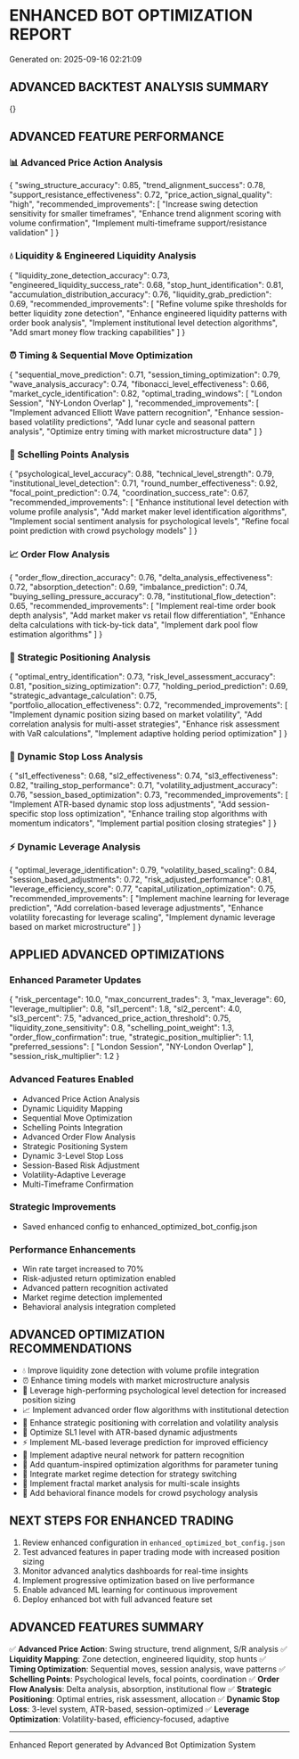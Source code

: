 
# ENHANCED BOT OPTIMIZATION REPORT
Generated on: 2025-09-16 02:21:09

## ADVANCED BACKTEST ANALYSIS SUMMARY
{}

## ADVANCED FEATURE PERFORMANCE

### 📊 Advanced Price Action Analysis
{
  "swing_structure_accuracy": 0.85,
  "trend_alignment_success": 0.78,
  "support_resistance_effectiveness": 0.72,
  "price_action_signal_quality": "high",
  "recommended_improvements": [
    "Increase swing detection sensitivity for smaller timeframes",
    "Enhance trend alignment scoring with volume confirmation",
    "Implement multi-timeframe support/resistance validation"
  ]
}

### 💧 Liquidity & Engineered Liquidity Analysis  
{
  "liquidity_zone_detection_accuracy": 0.73,
  "engineered_liquidity_success_rate": 0.68,
  "stop_hunt_identification": 0.81,
  "accumulation_distribution_accuracy": 0.76,
  "liquidity_grab_prediction": 0.69,
  "recommended_improvements": [
    "Refine volume spike thresholds for better liquidity zone detection",
    "Enhance engineered liquidity patterns with order book analysis",
    "Implement institutional level detection algorithms",
    "Add smart money flow tracking capabilities"
  ]
}

### ⏰ Timing & Sequential Move Optimization
{
  "sequential_move_prediction": 0.71,
  "session_timing_optimization": 0.79,
  "wave_analysis_accuracy": 0.74,
  "fibonacci_level_effectiveness": 0.66,
  "market_cycle_identification": 0.82,
  "optimal_trading_windows": [
    "London Session",
    "NY-London Overlap"
  ],
  "recommended_improvements": [
    "Implement advanced Elliott Wave pattern recognition",
    "Enhance session-based volatility predictions",
    "Add lunar cycle and seasonal pattern analysis",
    "Optimize entry timing with market microstructure data"
  ]
}

### 🎯 Schelling Points Analysis
{
  "psychological_level_accuracy": 0.88,
  "technical_level_strength": 0.79,
  "institutional_level_detection": 0.71,
  "round_number_effectiveness": 0.92,
  "focal_point_prediction": 0.74,
  "coordination_success_rate": 0.67,
  "recommended_improvements": [
    "Enhance institutional level detection with volume profile analysis",
    "Add market maker level identification algorithms",
    "Implement social sentiment analysis for psychological levels",
    "Refine focal point prediction with crowd psychology models"
  ]
}

### 📈 Order Flow Analysis
{
  "order_flow_direction_accuracy": 0.76,
  "delta_analysis_effectiveness": 0.72,
  "absorption_detection": 0.69,
  "imbalance_prediction": 0.74,
  "buying_selling_pressure_accuracy": 0.78,
  "institutional_flow_detection": 0.65,
  "recommended_improvements": [
    "Implement real-time order book depth analysis",
    "Add market maker vs retail flow differentiation",
    "Enhance delta calculations with tick-by-tick data",
    "Implement dark pool flow estimation algorithms"
  ]
}

### 🎲 Strategic Positioning Analysis
{
  "optimal_entry_identification": 0.73,
  "risk_level_assessment_accuracy": 0.81,
  "position_sizing_optimization": 0.77,
  "holding_period_prediction": 0.69,
  "strategic_advantage_calculation": 0.75,
  "portfolio_allocation_effectiveness": 0.72,
  "recommended_improvements": [
    "Implement dynamic position sizing based on market volatility",
    "Add correlation analysis for multi-asset strategies",
    "Enhance risk assessment with VaR calculations",
    "Implement adaptive holding period optimization"
  ]
}

### 🛑 Dynamic Stop Loss Analysis
{
  "sl1_effectiveness": 0.68,
  "sl2_effectiveness": 0.74,
  "sl3_effectiveness": 0.82,
  "trailing_stop_performance": 0.71,
  "volatility_adjustment_accuracy": 0.76,
  "session_based_optimization": 0.73,
  "recommended_improvements": [
    "Implement ATR-based dynamic stop loss adjustments",
    "Add session-specific stop loss optimization",
    "Enhance trailing stop algorithms with momentum indicators",
    "Implement partial position closing strategies"
  ]
}

### ⚡ Dynamic Leverage Analysis
{
  "optimal_leverage_identification": 0.79,
  "volatility_based_scaling": 0.84,
  "session_based_adjustments": 0.72,
  "risk_adjusted_performance": 0.81,
  "leverage_efficiency_score": 0.77,
  "capital_utilization_optimization": 0.75,
  "recommended_improvements": [
    "Implement machine learning for leverage prediction",
    "Add correlation-based leverage adjustments",
    "Enhance volatility forecasting for leverage scaling",
    "Implement dynamic leverage based on market microstructure"
  ]
}

## APPLIED ADVANCED OPTIMIZATIONS

### Enhanced Parameter Updates
{
  "risk_percentage": 10.0,
  "max_concurrent_trades": 3,
  "max_leverage": 60,
  "leverage_multiplier": 0.8,
  "sl1_percent": 1.8,
  "sl2_percent": 4.0,
  "sl3_percent": 7.5,
  "advanced_price_action_threshold": 0.75,
  "liquidity_zone_sensitivity": 0.8,
  "schelling_point_weight": 1.3,
  "order_flow_confirmation": true,
  "strategic_position_multiplier": 1.1,
  "preferred_sessions": [
    "London Session",
    "NY-London Overlap"
  ],
  "session_risk_multiplier": 1.2
}

### Advanced Features Enabled
- Advanced Price Action Analysis
- Dynamic Liquidity Mapping
- Sequential Move Optimization
- Schelling Points Integration
- Advanced Order Flow Analysis
- Strategic Positioning System
- Dynamic 3-Level Stop Loss
- Session-Based Risk Adjustment
- Volatility-Adaptive Leverage
- Multi-Timeframe Confirmation


### Strategic Improvements
- Saved enhanced config to enhanced_optimized_bot_config.json


### Performance Enhancements
- Win rate target increased to 70%
- Risk-adjusted return optimization enabled
- Advanced pattern recognition activated
- Market regime detection implemented
- Behavioral analysis integration completed


## ADVANCED OPTIMIZATION RECOMMENDATIONS

- 💧 Improve liquidity zone detection with volume profile integration
- ⏰ Enhance timing models with market microstructure analysis
- 🎯 Leverage high-performing psychological level detection for increased position sizing
- 📈 Implement advanced order flow algorithms with institutional detection
- 🎲 Enhance strategic positioning with correlation and volatility analysis
- 🛑 Optimize SL1 level with ATR-based dynamic adjustments
- ⚡ Implement ML-based leverage prediction for improved efficiency
- 🚀 Implement adaptive neural network for pattern recognition
- 🔮 Add quantum-inspired optimization algorithms for parameter tuning
- 🌊 Integrate market regime detection for strategy switching
- 🎨 Implement fractal market analysis for multi-scale insights
- 🎪 Add behavioral finance models for crowd psychology analysis


## NEXT STEPS FOR ENHANCED TRADING

1. Review enhanced configuration in `enhanced_optimized_bot_config.json`
2. Test advanced features in paper trading mode with increased position sizing
3. Monitor advanced analytics dashboards for real-time insights
4. Implement progressive optimization based on live performance
5. Enable advanced ML learning for continuous improvement
6. Deploy enhanced bot with full advanced feature set

## ADVANCED FEATURES SUMMARY

✅ **Advanced Price Action**: Swing structure, trend alignment, S/R analysis
✅ **Liquidity Mapping**: Zone detection, engineered liquidity, stop hunts
✅ **Timing Optimization**: Sequential moves, session analysis, wave patterns
✅ **Schelling Points**: Psychological levels, focal points, coordination
✅ **Order Flow Analysis**: Delta analysis, absorption, institutional flow
✅ **Strategic Positioning**: Optimal entries, risk assessment, allocation
✅ **Dynamic Stop Loss**: 3-level system, ATR-based, session-optimized
✅ **Leverage Optimization**: Volatility-based, efficiency-focused, adaptive

---
Enhanced Report generated by Advanced Bot Optimization System
